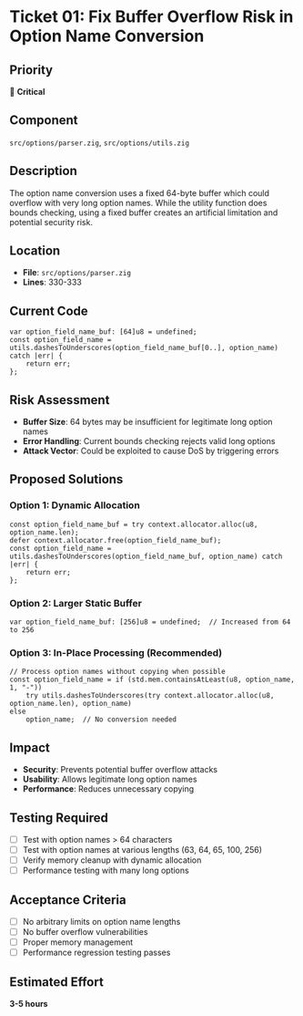 # Ticket 01: Fix Buffer Overflow Risk in Option Name Conversion

## Priority
🔴 **Critical**

## Component
`src/options/parser.zig`, `src/options/utils.zig`

## Description
The option name conversion uses a fixed 64-byte buffer which could overflow with very long option names. While the utility function does bounds checking, using a fixed buffer creates an artificial limitation and potential security risk.

## Location
- **File**: `src/options/parser.zig`
- **Lines**: 330-333

## Current Code
```zig
var option_field_name_buf: [64]u8 = undefined;
const option_field_name = utils.dashesToUnderscores(option_field_name_buf[0..], option_name) catch |err| {
    return err;
};
```

## Risk Assessment
- **Buffer Size**: 64 bytes may be insufficient for legitimate long option names
- **Error Handling**: Current bounds checking rejects valid long options
- **Attack Vector**: Could be exploited to cause DoS by triggering errors

## Proposed Solutions

### Option 1: Dynamic Allocation
```zig
const option_field_name_buf = try context.allocator.alloc(u8, option_name.len);
defer context.allocator.free(option_field_name_buf);
const option_field_name = utils.dashesToUnderscores(option_field_name_buf, option_name) catch |err| {
    return err;
};
```

### Option 2: Larger Static Buffer
```zig
var option_field_name_buf: [256]u8 = undefined;  // Increased from 64 to 256
```

### Option 3: In-Place Processing (Recommended)
```zig
// Process option names without copying when possible
const option_field_name = if (std.mem.containsAtLeast(u8, option_name, 1, "-"))
    try utils.dashesToUnderscores(try context.allocator.alloc(u8, option_name.len), option_name)
else
    option_name;  // No conversion needed
```

## Impact
- **Security**: Prevents potential buffer overflow attacks
- **Usability**: Allows legitimate long option names
- **Performance**: Reduces unnecessary copying

## Testing Required
- [ ] Test with option names > 64 characters
- [ ] Test with option names at various lengths (63, 64, 65, 100, 256)
- [ ] Verify memory cleanup with dynamic allocation
- [ ] Performance testing with many long options

## Acceptance Criteria
- [ ] No arbitrary limits on option name lengths
- [ ] No buffer overflow vulnerabilities
- [ ] Proper memory management
- [ ] Performance regression testing passes

## Estimated Effort
**3-5 hours**